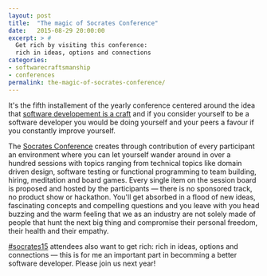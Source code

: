 ```yaml
---
layout: post
title:  "The magic of Socrates Conference"
date:   2015-08-29 20:00:00
excerpt: > #
  Get rich by visiting this conference: 
  rich in ideas, options and connections
categories:
- softwarecraftsmanship
- conferences
permalink: the-magic-of-socrates-conference/
---
```


It's the fifth installement of the yearly conference centered around the idea that 
[software developement is a craft](http://manifesto.softwarecraftsmanship.org/) and if you consider yourself to be a 
software developer you would be doing yourself and your peers a favour if you constantly improve yourself. 

The [Socrates Conference](https://www.socrates-conference.de/) creates through contribution of every participant an 
environment where you can let yourself wander around in over a hundred sessions with topics ranging from technical 
topics like domain driven design, software testing or functional programming to team building, hiring, meditation and 
board games. Every single item on the session board is proposed and hosted by the participants &mdash; there is no 
sponsored track, no product show or hackathon. You'll get absorbed in a flood of new ideas, fascinating concepts and 
compelling questions and you leave with you head buzzing and the warm feeling that we as an industry are not solely made 
of people that hunt the next big thing and compromise their personal freedom, their health and their empathy.

[#socrates15](https://twitter.com/hashtag/socrates15?src=hash) attendees also want to get rich: rich in ideas, options 
and connections &mdash; this is for me an important part in becomming a better software developer. Please join us next 
year!
